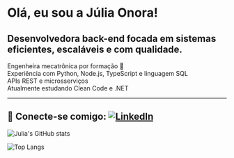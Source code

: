 # Olá, eu sou a Júlia Onora!

## Desenvolvedora back-end focada em sistemas eficientes, escaláveis e com qualidade.

Engenheira mecatrônica por formação 🤖  
Experiência com Python, Node.js, TypeScript e linguagem SQL  
APIs REST e microsserviços  
Atualmente estudando Clean Code e .NET  

---

## 🔗 Conecte-se comigo: [![LinkedIn](https://img.shields.io/badge/-LinkedIn-0077B5?style=flat&logo=linkedin&theme=dark)](https://www.linkedin.com/in/juliaonora)

![Julia's GitHub stats](https://github-readme-stats.vercel.app/api?username=juliaonora&show_icons=true&theme=dark)

![Top Langs](https://github-readme-stats.vercel.app/api/top-langs/?username=juliaonora&layout=compact&theme=dark)
